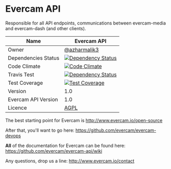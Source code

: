 # Evercam API
Responsible for all API endpoints, communications between evercam-media and evercam-dash (and other clients).

| Name   | Evercam API   |
| --- | --- |
| Owner   | [@azharmalik3](https://github.com/azharmalik3)   |
| Dependencies Status   | [![Dependency Status](https://gemnasium.com/evercam/evercam-api.svg)](https://gemnasium.com/evercam/evercam-api)  |
| Code Climate   | [![Code Climate](https://codeclimate.com/github/evercam/evercam-api/badges/gpa.svg)](https://codeclimate.com/github/evercam/evercam-api)   |
| Travis Test   | [![Dependency Status](https://travis-ci.org/evercam/evercam-api.svg?branch=master)](https://travis-ci.org/evercam/evercam-api)   |
| Test Coverage  | [![Test Coverage](https://codeclimate.com/github/evercam/evercam-api/badges/coverage.svg)](https://codeclimate.com/github/evercam/evercam-api)   |
| Version  | 1.0  |
| Evercam API Version  | 1.0  |
| Licence | [AGPL](https://tldrlegal.com/license/gnu-affero-general-public-license-v3-%28agpl-3.0%29) |

The best starting point for Evercam is http://www.evercam.io/open-source

After that, you'll want to go here: https://github.com/evercam/evercam-devops

**All** of the documentation for Evercam can be found here: https://github.com/evercam/evercam-api/wiki

Any questions, drop us a line: http://www.evercam.io/contact


